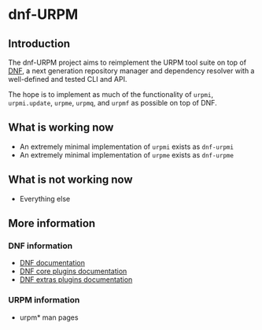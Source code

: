 # dnf-URPM

## Introduction
The dnf-URPM project aims to reimplement the URPM tool suite on top of 
[DNF](http://dnf.baseurl.org/), a next generation repository manager 
and dependency resolver with a well-defined and tested CLI and API.

The hope is to implement as much of the functionality of `urpmi`, 
`urpmi.update`, `urpme`, `urpmq`, and `urpmf` as possible on top of DNF.

## What is working now

* An extremely minimal implementation of `urpmi` exists as `dnf-urpmi`
* An extremely minimal implementation of `urpme` exists as `dnf-urpme`

## What is not working now

* Everything else

## More information

### DNF information

* [DNF documentation](http://dnf.readthedocs.org/en/latest/)
* [DNF core plugins documentation](http://dnf-plugins-core.readthedocs.org/en/latest/)
* [DNF extras plugins documentation](http://dnf-plugins-extras.readthedocs.org/en/latest/)

### URPM information

* urpm* man pages